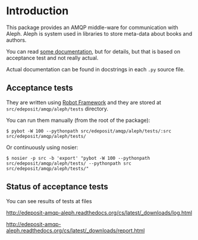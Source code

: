Introduction
============

This package provides an AMQP middle-ware for communication with Aleph. Aleph is
system used in libraries to store meta-data about books and authors.

You can read [some documentation](http://edeposit-amqp-aleph.readthedocs.org/cs/latest/),
but for details, but that is based on acceptance test and not really actual.

Actual documentation can be found in docstrings in each <code>.py</code> source
file.

Acceptance tests
-----------------
They are written using [Robot Framework](http://robotframework.org/) and they are stored at <code>src/edeposit/amqp/aleph/tests</code> directory.

You can run them manually (from the root of the package):

    $ pybot -W 100 --pythonpath src/edeposit/amqp/aleph/tests/:src src/edeposit/amqp/aleph/tests/


Or continuously using nosier:

    $ nosier -p src -b 'export' "pybot -W 100 --pythonpath src/edeposit/amqp/aleph/tests/ --pythonpath src src/edeposit/amqp/aleph/tests/"


Status of acceptance tests
--------------------------
You can see results of tests at files 

http://edeposit-amqp-aleph.readthedocs.org/cs/latest/_downloads/log.html

http://edeposit-amqp-aleph.readthedocs.org/cs/latest/_downloads/report.html
